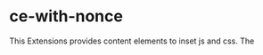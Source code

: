 # ce-with-nonce

This Extensions provides content elements to inset js and css. The <script> and <stlye> tags will get nonces, so when using 'nonce-proxy' in csp.yaml for js/css, inserted blocks are CSP conform.

# DDEV for TYPO3 extensions

We use [ddev for typo3 extensions](https://github.com/a-r-m-i-n/ddev-for-typo3-extensions) 

Currently available in ddev is
- TYPO3 12.4 LTS
- TYPO3 13.4 LTS

## Usage

### Start DDEV 

Check out your project, with ``.ddev `` folder in it and perform a

```
ddev start
```

on CLI. This will start the containers, but will not install anything automatically.


### Install TYPO3 environments

This environment offers several DDEV commands, to provision the web container, supporting
the following TYPO3 versions:

```
ddev install-v12
ddev install-v13
```

To install all at once, you can also use

```
ddev install-all
```

When the installation is done, you can access an overview here:

- https://ce-with-nonce.ddev.site/

The TYPO3 installations are available here:

- https://v12.ce-with-nonce.ddev.site/typo3
  https://v13.ce-with-nonce.ddev.site/typo3


### Credentials

All versions got the same credentials set:

- Username: ``admin``
- Password: ``Password:Password1!`` (also in install tool)


### TYPO3 CLI / typo3_console

To access TYPO3's CLI tools you can utilize ``ddev exec`` like that:
```
ddev exec v12/vendor/bin/typo3
ddev exec v13/vendor/bin/typo3
```

### Remove DDEV project

To remove a DDEV project you can use the following command on CLI
```
$ ddev delete -Oy
```